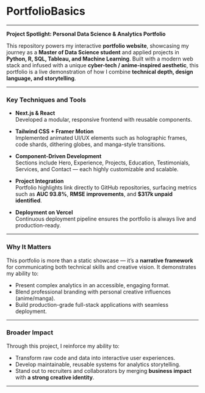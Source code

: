# PortfolioBasics

---
**Project Spotlight: Personal Data Science & Analytics Portfolio**

This repository powers my interactive **portfolio website**, showcasing my journey as a **Master of Data Science student** and applied projects in **Python, R, SQL, Tableau, and Machine Learning**. Built with a modern web stack and infused with a unique **cyber-tech / anime-inspired aesthetic**, this portfolio is a live demonstration of how I combine **technical depth, design language, and storytelling**.

---

### Key Techniques and Tools

* **Next.js & React**  
  Developed a modular, responsive frontend with reusable components.

* **Tailwind CSS + Framer Motion**  
  Implemented animated UI/UX elements such as holographic frames, code shards, dithering globes, and manga-style transitions.

* **Component-Driven Development**  
  Sections include Hero, Experience, Projects, Education, Testimonials, Services, and Contact — each highly customizable and scalable.

* **Project Integration**  
  Portfolio highlights link directly to GitHub repositories, surfacing metrics such as **AUC 93.8%**, **RMSE improvements**, and **$317k unpaid identified**.

* **Deployment on Vercel**  
  Continuous deployment pipeline ensures the portfolio is always live and production-ready.

---

### Why It Matters

This portfolio is more than a static showcase — it’s a **narrative framework** for communicating both technical skills and creative vision. It demonstrates my ability to:

* Present complex analytics in an accessible, engaging format.  
* Blend professional branding with personal creative influences (anime/manga).  
* Build production-grade full-stack applications with seamless deployment.

---

### Broader Impact

Through this project, I reinforce my ability to:

* Transform raw code and data into interactive user experiences.  
* Develop maintainable, reusable systems for analytics storytelling.  
* Stand out to recruiters and collaborators by merging **business impact** with **a strong creative identity**.

---
